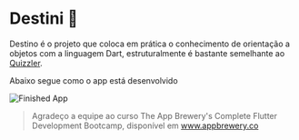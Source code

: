 # Destini 🤔

Destino é o projeto que coloca em prática o conhecimento de orientação a objetos com a linguagem Dart, estruturalmente é bastante semelhante ao [Quizzler](https://github.com/franciscosft/quizzler).

Abaixo segue como o app está desenvolvido

![Finished App](https://github.com/londonappbrewery/Images/blob/master/Destini.gif)

>Agradeço a equipe ao curso The App Brewery's Complete Flutter Development Bootcamp, disponível em www.appbrewery.co